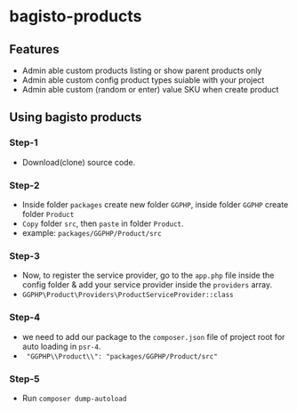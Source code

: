 # bagisto-products
## Features
- Admin able custom products listing or show parent products only
- Admin able custom config product types suiable with your project
- Admin able custom (random or enter) value SKU when create product

## Using bagisto products

### Step-1
- Download(clone) source code.
### Step-2
- Inside folder `packages` create new folder `GGPHP`, inside folder `GGPHP` create folder `Product`
- `Copy` folder `src`, then `paste` in folder `Product`.
- example: `packages/GGPHP/Product/src`
### Step-3
- Now, to register the service provider, go to the `app.php` file inside the config folder & add your service provider inside the `providers` array.
- `GGPHP\Product\Providers\ProductServiceProvider::class`
### Step-4
- we need to add our package to the `composer.json` file of project root for auto loading in `psr-4`.
- ` "GGPHP\\Product\\": "packages/GGPHP/Product/src"`
### Step-5
- Run `composer dump-autoload`
